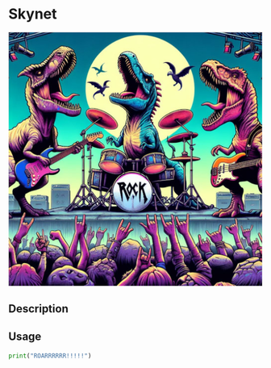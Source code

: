 # Skynet

![Logo](images/logo.jpeg)

## Description


## Usage
```python
print("ROARRRRRR!!!!!")
```
